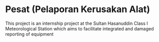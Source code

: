 
# Pesat (Pelaporan Kerusakan Alat)

This project is an internship project at the Sultan Hasanuddin Class I Meteorological Station which aims to facilitate integrated and damaged reporting of equipment

